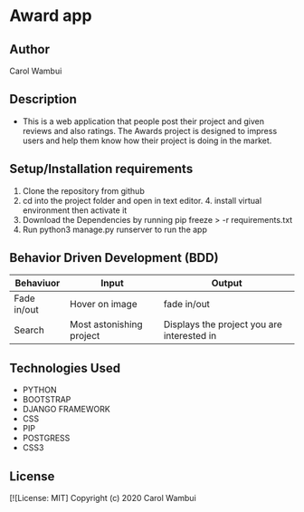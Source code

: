 # Award app
## Author
Carol Wambui

## Description
* This is a web application that people post their project and given reviews and also ratings. The Awards project is designed to impress users and help them know how their project is doing in the market.
## Setup/Installation requirements
1. Clone  the repository from github
3. cd into the project folder and open in text editor. 4. install virtual environment then activate it
4. Download the Dependencies by running pip freeze > -r requirements.txt
4. Run python3 manage.py runserver to run the app
## Behavior Driven Development (BDD)
| Behaviuor | Input | Output |
| --------------- | --------------- | --------------- |
| Fade in/out | Hover on image | fade in/out  |
| Search       | Most astonishing project | Displays the project you are interested in |
## Technologies Used
* PYTHON
* BOOTSTRAP
* DJANGO FRAMEWORK
* CSS
* PIP
* POSTGRESS
* CSS3

## License
[![License: MIT]
Copyright (c) 2020 Carol Wambui
